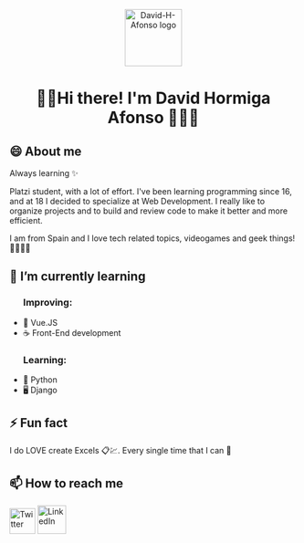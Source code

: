 <p align="center"><a href="https://github.com/David-H-Afonso"><img width="100" src="https://avatars.githubusercontent.com/u/73822977?v=4" alt="David-H-Afonso logo"></a></p>
<h1 align="center">🖖🏻Hi there! I'm David Hormiga Afonso 👨🏻‍💻</h1>
<h2>😄 About me</h2>
<p>Always learning ✨</p>
<p>Platzi student, with a lot of effort. I've been learning programming since 16, and at 18 I decided to specialize at Web Development. I really like to organize projects and to build and review code to make it better and more efficient.</p>
<p>I am from Spain and I love tech related topics, videogames and geek things! 🚀✨👨‍💻</p>
<h2>🌱 I’m currently learning</h2>
<ul>
  <h3>Improving:</h3>
  <li>🔰 Vue.JS</li>
  <li>☕ Front-End development</li>
  <h3>Learning:</h3>
  <li>🐍 Python</li>
  <li>🖥 Django</li>
</ul>
<h2>⚡ Fun fact</h2>
<p>I do LOVE create Excels 📋💹. Every single time that I can 🤣</p>
<h2>📫 How to reach me</h2>
<p>
  <a href="https://twitter.com/RikkuESP" ><img width=45px src="https://www.sharethis.com/wp-content/uploads/2017/05/Twitter.png" alt="Twitter"></a>
  <a href="https://www.linkedin.com/in/david-hormiga-afonso/" ><img width=50px src="https://lh3.googleusercontent.com/proxy/pcc3fjOGWo-97YpzxLGn4ESjhhVVMG6janyImWkzZArfETdAQNM-quc3DE__DHcz0xsUDkkkDc06o3SSjvch_od3TubbJSi-xfT1p_WcJHEI96WtQ2R2N_64BiD0uZHOXbmVidM6H0zK0gA" alt="LinkedIn"></a>
</p>
